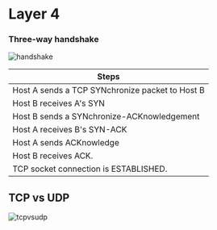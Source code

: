 # Layer 4




###  Three-way handshake 


![handshake](https://www.inetdaemon.com/img/internet/3-way-handshake.gif)

| Steps |
| - |
|Host A sends a TCP SYNchronize packet to Host B |
|Host B receives A's SYN |
|Host B sends a SYNchronize-ACKnowledgement |
|Host A receives B's SYN-ACK |
|Host A sends ACKnowledge |
|Host B receives ACK. |
|TCP socket connection is ESTABLISHED. |

## TCP vs UDP

![tcpvsudp](https://camo.githubusercontent.com/331bc07b92b04155ec8482a1c8fa9aa796fdab7b/68747470733a2f2f7765622e617263686976652e6f72672f7765622f3230313730373036323031393336696d5f2f687474703a2f2f7465616d756c74696d6174652e696e2f77702d636f6e74656e742f75706c6f6164732f323031362f31322f544350372e6a7067)


